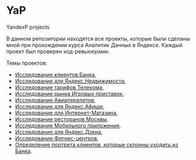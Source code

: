 # YaP
YandexP projects

В данном репозитории находятся все проекты, которые были сделаны мной при прохождении курса Аналитик Данных в Яндексе.
Каждый проект был проверен код-ревьюерами.

Темы проектов: 
* [Исследование клиентов Банка](https://github.com/ViacheslavPogorelyy/YaP/tree/main/part_number_one),
* [Исследование для Яндекс.Недвижимости](https://github.com/ViacheslavPogorelyy/YaP/tree/main/part_number_two),
* [Исследование тарифов Телекома](https://github.com/ViacheslavPogorelyy/YaP/tree/main/part_number_three),
* [Исследование рынка Игровых приставок](https://github.com/ViacheslavPogorelyy/YaP/tree/main/part_number_four), 
* [Исследование Авиаперелетов](https://github.com/ViacheslavPogorelyy/YaP/tree/main/part_number_five),
* [Исследование для Яндекс.Афиши](https://github.com/ViacheslavPogorelyy/YaP/tree/main/part_number_six),
* [Исследование для Интернет-Магазина](https://github.com/ViacheslavPogorelyy/YaP/tree/main/part_number_seven),
* [Исследование ресторанов Москвы](https://github.com/ViacheslavPogorelyy/YaP/tree/main/part_number_eight),
* [Исследование Мобильного приложения](https://github.com/ViacheslavPogorelyy/YaP/tree/main/part_number_nine),
* [Исследование для Яндекс.Дзена](https://github.com/ViacheslavPogorelyy/YaP/tree/main/part_number_ten),
* [Исследование Фитнес-центров](https://github.com/ViacheslavPogorelyy/YaP/tree/main/part_number_eleven),
* [Определение портрета клиентов, которые склонны уходить из Банка](https://github.com/ViacheslavPogorelyy/YaP/tree/main/Final_project).
